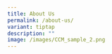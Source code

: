 ```yaml
---
title: About Us
permalink: /about-us/
variant: tiptap
description: ""
image: /images/CCM_sample_2.png
---
```

